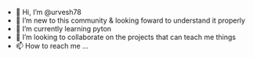 - 👋 Hi, I’m @urvesh78
- 👀 I’m new to this community & looking foward to understand it properly
- 🌱 I’m currently learning pyton 
- 💞️ I’m looking to collaborate on the projects that can teach me things
- 📫 How to reach me ...

<!---
urvesh78/urvesh78 is a ✨ special ✨ repository because its `README.md` (this file) appears on your GitHub profile.
You can click the Preview link to take a look at your changes.
--->

